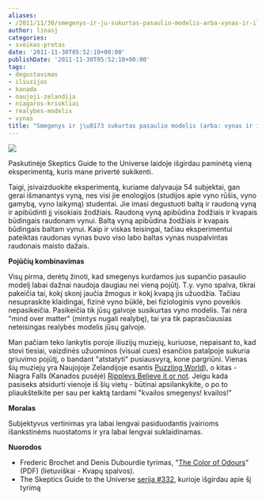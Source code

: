 ```yaml
---
aliases:
- /2011/11/30/smegenys-ir-ju-sukurtas-pasaulio-modelis-arba-vynas-ir-iliuzijos/
author: linasj
categories:
- sveikas-protas
date: '2011-11-30T05:52:10+00:00'
publishDate: '2011-11-30T05:52:10+00:00'
tags:
- degustavimas
- iliuzijos
- kanada
- naujoji-zelandija
- niagaros-kriokliai
- realybes-modelis
- vynas
title: "Smegenys ir j\u0173 sukurtas pasaulio modelis (arba: vynas ir iliuzijos)"
---
```

![](http://farm1.staticflickr.com/215/470579762_7ef7286bce_z.jpg)

Paskutinėje Skeptics Guide to the Universe laidoje išgirdau paminėtą vieną eksperimentą, kuris mane privertė sukikenti.

Taigi, įsivaizduokite eksperimentą, kuriame dalyvauja 54 subjektai, gan gerai išmanantys vyną, nes visi jie enologijos (studijos apie vyno rūšis, vyno gamybą, vyno laikymą) studentai. Jie imasi degustuoti baltą ir raudoną vyną ir apibūdinti jį visokiais žodžiais. Raudoną vyną apibūdina žodžiais ir kvapais būdingais raudonam vynui. Baltą vyną apibūdina žodžiais ir kvapais būdingais baltam vynui. Kaip ir viskas teisingai, tačiau eksperimentui pateiktas raudonas vynas buvo viso labo baltas vynas nuspalvintas raudonais maisto dažais.

**Pojūčių kombinavimas**

Visų pirma, derėtų žinoti, kad smegenys kurdamos jus supančio pasaulio modelį labai dažnai naudoja daugiau nei vieną pojūtį. T.y. vyno spalva, tikrai pakeičia tai, kokį skonį jaučia žmogus ir kokį kvapą jis užuodžia. Tačiau nesupraskite klaidingai, fizinė vyno būklė, bei fiziologinis vyno poveikis nepasikeičia. Pasikeičia tik jūsų galvoje susikurtas vyno modelis. Tai nėra "mind over matter" (mintys nugali realybę), tai yra tik paprasčiausias neteisingas realybės modelis jūsų galvoje.

Man pačiam teko lankytis poroje iliuzijų muziejų, kuriuose, nepaisant to, kad stovi tiesiai, vaizdinės užuominos (visual cues) esančios patalpoje sukuria griuvimo pojūtį, o bandant "atstatyti" pusiausvyrą, kone pargriūni. Vienas šių muziejų yra Naujojoje Zelandijoje esantis [Puzzling World](http://www.puzzlingworld.co.nz/attractions.html)), o kitas - Niagra Falls (Kanados pusėjė) [Rippleys Believe it or not](http://ripleysniagara.com/attractions/ripleys-believe-it-or-not/). Jeigu kada pasiseks atsidurti vienoje iš šių vietų - būtinai apsilankykite, o po to pliaukštelkite per sau per kaktą tardami "kvailos smegenys! kvailos!"

**Moralas**

Subjektyvus vertinimas yra labai lengvai pasiduodantis įvairioms išankstinėms nuostatoms ir yra labai lengvai suklaidinamas.

**Nuorodos**
* Frederic Brochet and Denis Dubourdie tyrimas, "[The Color of Odours](http://www.daysyn.com/Morrot.pdf)" (PDF) (lietuviškai - Kvapų spalvos).
* The Skeptics Guide to the Universe [serija #332](http://www.theskepticsguide.org/archive/podcastinfo.aspx?mid=1&pid=332), kurioje išgirdau apie šį tyrimą

